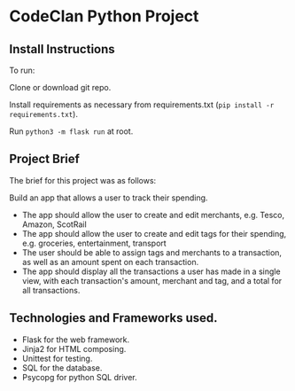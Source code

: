 # CodeClan Python Project

## Install Instructions

To run:

Clone or download git repo.

Install requirements as necessary from requirements.txt (```pip install -r requirements.txt```).

Run ```python3 -m flask run``` at root.

## Project Brief

The brief for this project was as follows:

Build an app that allows a user to track their spending.

* The app should allow the user to create and edit merchants, e.g. Tesco, Amazon, ScotRail
* The app should allow the user to create and edit tags for their spending, e.g. groceries, entertainment, transport
* The user should be able to assign tags and merchants to a transaction, as well as an amount spent on each transaction.
* The app should display all the transactions a user has made in a single view, with each transaction's amount, merchant and tag, and a total for all transactions.

## Technologies and Frameworks used.

* Flask for the web framework.
* Jinja2 for HTML composing.
* Unittest for testing.
* SQL for the database.
* Psycopg for python SQL driver.
